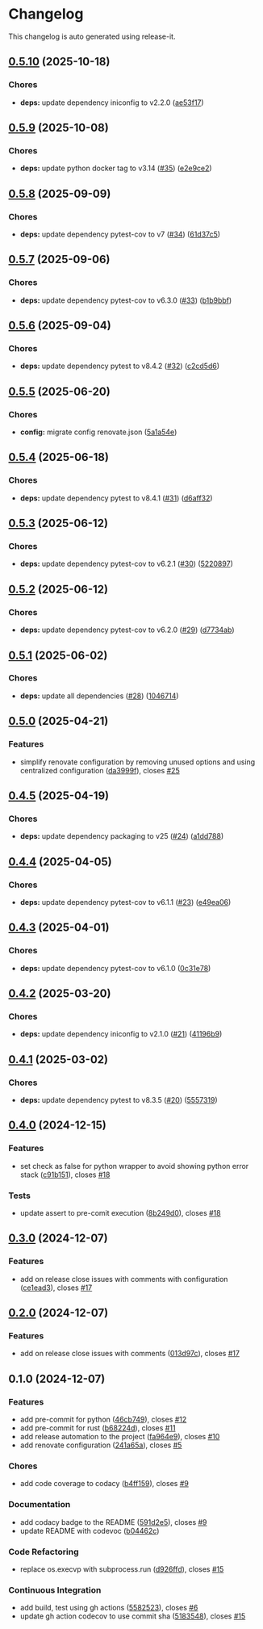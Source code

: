 # Changelog

This changelog is auto generated using release-it.


## [0.5.10](https://github.com/juancarlosjr97/pre-commit-to-rule-them-all/compare/0.5.9...0.5.10) (2025-10-18)

### Chores

* **deps:** update dependency iniconfig to v2.2.0 ([ae53f17](https://github.com/juancarlosjr97/pre-commit-to-rule-them-all/commit/ae53f1794e66018a81949107b0b1aa3e51d10533))

## [0.5.9](https://github.com/juancarlosjr97/pre-commit-to-rule-them-all/compare/0.5.8...0.5.9) (2025-10-08)

### Chores

* **deps:** update python docker tag to v3.14 ([#35](https://github.com/juancarlosjr97/pre-commit-to-rule-them-all/issues/35)) ([e2e9ce2](https://github.com/juancarlosjr97/pre-commit-to-rule-them-all/commit/e2e9ce20de05e9b7c9e0ae561b1ac1c7aa505816))

## [0.5.8](https://github.com/juancarlosjr97/pre-commit-to-rule-them-all/compare/0.5.7...0.5.8) (2025-09-09)

### Chores

* **deps:** update dependency pytest-cov to v7 ([#34](https://github.com/juancarlosjr97/pre-commit-to-rule-them-all/issues/34)) ([61d37c5](https://github.com/juancarlosjr97/pre-commit-to-rule-them-all/commit/61d37c592a7b34f1cfc50d8063845b78eb892bfd))

## [0.5.7](https://github.com/juancarlosjr97/pre-commit-to-rule-them-all/compare/0.5.6...0.5.7) (2025-09-06)

### Chores

* **deps:** update dependency pytest-cov to v6.3.0 ([#33](https://github.com/juancarlosjr97/pre-commit-to-rule-them-all/issues/33)) ([b1b9bbf](https://github.com/juancarlosjr97/pre-commit-to-rule-them-all/commit/b1b9bbff114eaf6650fb1664258be79f5569927d))

## [0.5.6](https://github.com/juancarlosjr97/pre-commit-to-rule-them-all/compare/0.5.5...0.5.6) (2025-09-04)

### Chores

* **deps:** update dependency pytest to v8.4.2 ([#32](https://github.com/juancarlosjr97/pre-commit-to-rule-them-all/issues/32)) ([c2cd5d6](https://github.com/juancarlosjr97/pre-commit-to-rule-them-all/commit/c2cd5d6a8d6a41eb8dec1667993dce1e0fce143f))

## [0.5.5](https://github.com/juancarlosjr97/pre-commit-to-rule-them-all/compare/0.5.4...0.5.5) (2025-06-20)

### Chores

* **config:** migrate config renovate.json ([5a1a54e](https://github.com/juancarlosjr97/pre-commit-to-rule-them-all/commit/5a1a54e0961fcd8438d8eb3f936187221e8fb0b1))

## [0.5.4](https://github.com/juancarlosjr97/pre-commit-to-rule-them-all/compare/0.5.3...0.5.4) (2025-06-18)

### Chores

* **deps:** update dependency pytest to v8.4.1 ([#31](https://github.com/juancarlosjr97/pre-commit-to-rule-them-all/issues/31)) ([d6aff32](https://github.com/juancarlosjr97/pre-commit-to-rule-them-all/commit/d6aff325b419759028ffd684cfde6154891903bf))

## [0.5.3](https://github.com/juancarlosjr97/pre-commit-to-rule-them-all/compare/0.5.2...0.5.3) (2025-06-12)

### Chores

* **deps:** update dependency pytest-cov to v6.2.1 ([#30](https://github.com/juancarlosjr97/pre-commit-to-rule-them-all/issues/30)) ([5220897](https://github.com/juancarlosjr97/pre-commit-to-rule-them-all/commit/52208972952410895aa6c4892a08b2ddf9ddb563))

## [0.5.2](https://github.com/juancarlosjr97/pre-commit-to-rule-them-all/compare/0.5.1...0.5.2) (2025-06-12)

### Chores

* **deps:** update dependency pytest-cov to v6.2.0 ([#29](https://github.com/juancarlosjr97/pre-commit-to-rule-them-all/issues/29)) ([d7734ab](https://github.com/juancarlosjr97/pre-commit-to-rule-them-all/commit/d7734abab361035f0efed2bd16496d22077f6241))

## [0.5.1](https://github.com/juancarlosjr97/pre-commit-to-rule-them-all/compare/0.5.0...0.5.1) (2025-06-02)

### Chores

* **deps:** update all dependencies ([#28](https://github.com/juancarlosjr97/pre-commit-to-rule-them-all/issues/28)) ([1046714](https://github.com/juancarlosjr97/pre-commit-to-rule-them-all/commit/104671403d411939babb042210a438c4eaebc62b))

## [0.5.0](https://github.com/juancarlosjr97/pre-commit-to-rule-them-all/compare/0.4.5...0.5.0) (2025-04-21)

### Features

* simplify renovate configuration by removing unused options and using centralized configuration ([da3999f](https://github.com/juancarlosjr97/pre-commit-to-rule-them-all/commit/da3999ff4a9d0aa4b96279c2f3fa5faebd130397)), closes [#25](https://github.com/juancarlosjr97/pre-commit-to-rule-them-all/issues/25)

## [0.4.5](https://github.com/juancarlosjr97/pre-commit-to-rule-them-all/compare/0.4.4...0.4.5) (2025-04-19)

### Chores

* **deps:** update dependency packaging to v25 ([#24](https://github.com/juancarlosjr97/pre-commit-to-rule-them-all/issues/24)) ([a1dd788](https://github.com/juancarlosjr97/pre-commit-to-rule-them-all/commit/a1dd788e421897ceb564d11c1e9b996aa67aa1b5))

## [0.4.4](https://github.com/juancarlosjr97/pre-commit-to-rule-them-all/compare/0.4.3...0.4.4) (2025-04-05)

### Chores

* **deps:** update dependency pytest-cov to v6.1.1 ([#23](https://github.com/juancarlosjr97/pre-commit-to-rule-them-all/issues/23)) ([e49ea06](https://github.com/juancarlosjr97/pre-commit-to-rule-them-all/commit/e49ea065adae94d5973ca04962fe4d72d62b1662))

## [0.4.3](https://github.com/juancarlosjr97/pre-commit-to-rule-them-all/compare/0.4.2...0.4.3) (2025-04-01)

### Chores

* **deps:** update dependency pytest-cov to v6.1.0 ([0c31e78](https://github.com/juancarlosjr97/pre-commit-to-rule-them-all/commit/0c31e78b7f0b3bf1fa152dc86d7c41170de6904b))

## [0.4.2](https://github.com/juancarlosjr97/pre-commit-to-rule-them-all/compare/0.4.1...0.4.2) (2025-03-20)

### Chores

* **deps:** update dependency iniconfig to v2.1.0 ([#21](https://github.com/juancarlosjr97/pre-commit-to-rule-them-all/issues/21)) ([41196b9](https://github.com/juancarlosjr97/pre-commit-to-rule-them-all/commit/41196b98d66bc6b4ad13047fb8385db1d019115c))

## [0.4.1](https://github.com/juancarlosjr97/pre-commit-to-rule-them-all/compare/0.4.0...0.4.1) (2025-03-02)

### Chores

* **deps:** update dependency pytest to v8.3.5 ([#20](https://github.com/juancarlosjr97/pre-commit-to-rule-them-all/issues/20)) ([5557319](https://github.com/juancarlosjr97/pre-commit-to-rule-them-all/commit/5557319470dc8f72d3c45a562bf885c48912da22))

## [0.4.0](https://github.com/juancarlosjr97/pre-commit-to-rule-them-all/compare/0.3.0...0.4.0) (2024-12-15)

### Features

* set check as false for python wrapper to avoid showing python error stack ([c91b151](https://github.com/juancarlosjr97/pre-commit-to-rule-them-all/commit/c91b151eb3fdc0fcd2554a8d201dff18ac074a1b)), closes [#18](https://github.com/juancarlosjr97/pre-commit-to-rule-them-all/issues/18)

### Tests

* update assert to pre-comit execution ([8b249d0](https://github.com/juancarlosjr97/pre-commit-to-rule-them-all/commit/8b249d0b860372ac9ec100adab885cb0b4037e64)), closes [#18](https://github.com/juancarlosjr97/pre-commit-to-rule-them-all/issues/18)

## [0.3.0](https://github.com/juancarlosjr97/pre-commit-to-rule-them-all/compare/0.2.0...0.3.0) (2024-12-07)

### Features

* add on release close issues with comments with configuration ([ce1ead3](https://github.com/juancarlosjr97/pre-commit-to-rule-them-all/commit/ce1ead38f66b8ec568a6193667fa686d17502706)), closes [#17](https://github.com/juancarlosjr97/pre-commit-to-rule-them-all/issues/17)

## [0.2.0](https://github.com/juancarlosjr97/pre-commit-to-rule-them-all/compare/0.1.0...0.2.0) (2024-12-07)

### Features

* add on release close issues with comments ([013d97c](https://github.com/juancarlosjr97/pre-commit-to-rule-them-all/commit/013d97ccb2f4f541319e9e7ead72b580b65077e4)), closes [#17](https://github.com/juancarlosjr97/pre-commit-to-rule-them-all/issues/17)

## 0.1.0 (2024-12-07)

### Features

* add pre-commit for python ([46cb749](https://github.com/juancarlosjr97/pre-commit-to-rule-them-all/commit/46cb7492c988e08b9241429ee877d9013a9450b0)), closes [#12](https://github.com/juancarlosjr97/pre-commit-to-rule-them-all/issues/12)
* add pre-commit for rust ([b68224d](https://github.com/juancarlosjr97/pre-commit-to-rule-them-all/commit/b68224d5e04b47e1d5aac1a2d880f9af7bedaa57)), closes [#11](https://github.com/juancarlosjr97/pre-commit-to-rule-them-all/issues/11)
* add release automation to the project ([fa964e9](https://github.com/juancarlosjr97/pre-commit-to-rule-them-all/commit/fa964e9f4ccf85e1a1c225345c2ff723816309ea)), closes [#10](https://github.com/juancarlosjr97/pre-commit-to-rule-them-all/issues/10)
* add renovate configuration ([241a65a](https://github.com/juancarlosjr97/pre-commit-to-rule-them-all/commit/241a65ab90ab9d5f8fd19b2188fd98e78078607c)), closes [#5](https://github.com/juancarlosjr97/pre-commit-to-rule-them-all/issues/5)

### Chores

* add code coverage to codacy ([b4ff159](https://github.com/juancarlosjr97/pre-commit-to-rule-them-all/commit/b4ff159034c9748fdf42f729956db7bffd5a1235)), closes [#9](https://github.com/juancarlosjr97/pre-commit-to-rule-them-all/issues/9)

### Documentation

* add codacy badge to the README ([591d2e5](https://github.com/juancarlosjr97/pre-commit-to-rule-them-all/commit/591d2e57ce3dd4d5db0e435fddf303fa95e321ef)), closes [#9](https://github.com/juancarlosjr97/pre-commit-to-rule-them-all/issues/9)
* update README with codevoc ([b04462c](https://github.com/juancarlosjr97/pre-commit-to-rule-them-all/commit/b04462cf5e4e9739a5708af407269d4815a24aa8))

### Code Refactoring

* replace os.execvp with subprocess.run ([d926ffd](https://github.com/juancarlosjr97/pre-commit-to-rule-them-all/commit/d926ffd5102baa48729780fe04a5f5fc69a63212)), closes [#15](https://github.com/juancarlosjr97/pre-commit-to-rule-them-all/issues/15)

### Continuous Integration

* add build, test using gh actions ([5582523](https://github.com/juancarlosjr97/pre-commit-to-rule-them-all/commit/55825232c2c9cada9e93f2c535cd2042ffe4bd38)), closes [#6](https://github.com/juancarlosjr97/pre-commit-to-rule-them-all/issues/6)
* update gh action codecov to use commit sha ([5183548](https://github.com/juancarlosjr97/pre-commit-to-rule-them-all/commit/5183548d0eb6fa3146baf3e04a74be1e89c02d2a)), closes [#15](https://github.com/juancarlosjr97/pre-commit-to-rule-them-all/issues/15)
